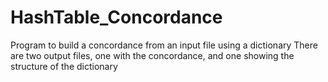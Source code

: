 # HashTable_Concordance
Program to build a concordance from an input file using a dictionary 
There are two output files, one with the concordance, and one showing the structure of the dictionary

